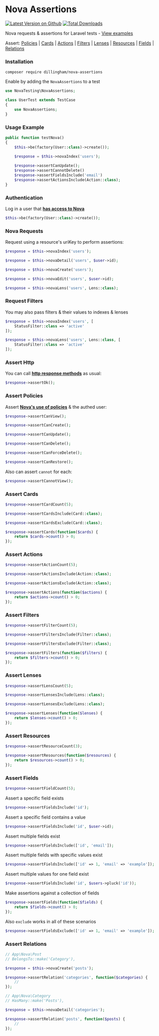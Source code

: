 # Nova Assertions

[![Latest Version on Github](https://img.shields.io/github/release/dillingham/nova-assertions.svg?style=flat-square)](https://packagist.org/packages/dillingham/nova-assertions)
[![Total Downloads](https://img.shields.io/packagist/dt/dillingham/nova-assertions.svg?style=flat-square)](https://packagist.org/packages/dillingham/nova-assertions)

Nova requests & assertions for Laravel tests - [View examples](https://github.com/dillingham/nova-assertions/tree/master/examples)

Assert:
[Policies](https://github.com/dillingham/nova-assertions#assert-policies) |
[Cards](https://github.com/dillingham/nova-assertions#assert-cards) |
[Actions](https://github.com/dillingham/nova-assertions#assert-actions) |
[Filters](https://github.com/dillingham/nova-assertions#assert-filters) |
[Lenses](https://github.com/dillingham/nova-assertions#assert-lenses) |
[Resources](https://github.com/dillingham/nova-assertions#assert-resources) |
[Fields](https://github.com/dillingham/nova-assertions#assert-fields) |
[Relations](https://github.com/dillingham/nova-assertions#assert-relations)

### Installation

```
composer require dillingham/nova-assertions
```
Enable by adding the `NovaAssertions` to a test
```php
use NovaTesting\NovaAssertions;

class UserTest extends TestCase
{
    use NovaAssertions;
}
```

### Usage Example
```php
public function testNova()
{
    $this->be(factory(User::class)->create());

    $response = $this->novaIndex('users');
    
    $response->assertCanUpdate();
    $response->assertCannotDelete()
    $response->assertFieldsInclude('email')
    $response->assertActionsInclude(Action::class);
}
```

### Authentication
Log in a user that **[has access to Nova](https://nova.laravel.com/docs/2.0/installation.html#authorizing-nova)**
```php
$this->be(factory(User::class)->create());
```

### Nova Requests

Request using a resource's uriKey to perform assertions:

```php
$response = $this->novaIndex('users');

$response = $this->novaDetail('users', $user->id);

$response = $this->novaCreate('users');

$response = $this->novaEdit('users', $user->id);

$response = $this->novaLens('users', Lens::class);
```

### Request Filters
You may also pass filters & their values to indexes & lenses
```php
$response = $this->novaIndex('users', [
    StatusFilter::class => 'active'
]);
```
```php
$response = $this->novaLens('users', Lens::class, [
    StatusFilter::class => 'active'
]);
```
### Assert Http
You can call **[http response methods](https://laravel.com/docs/5.8/http-tests#available-assertions)** as usual:

```php
$response->assertOk();
```

### Assert Policies

Assert **[Nova's use of policies](https://nova.laravel.com/docs/2.0/resources/authorization.html#authorization)** & the authed user:

```php
$response->assertCanView();

$response->assertCanCreate();

$response->assertCanUpdate();

$response->assertCanDelete();

$response->assertCanForceDelete();

$response->assertCanRestore();
```
Also can assert `cannot` for each:
```php
$response->assertCannotView();
```

### Assert Cards
```php
$response->assertCardCount(5);
```
```php
$response->assertCardsInclude(Card::class);
```
```php
$response->assertCardsExclude(Card::class);
```
```php
$response->assertCards(function($cards) {
    return $cards->count() > 0;
});
```

### Assert Actions
```php
$response->assertActionCount(5);
```
```php
$response->assertActionsInclude(Action::class);
```
```php
$response->assertActionsExclude(Action::class);
```
```php
$response->assertActions(function($actions) {
    return $actions->count() > 0;
});
```
### Assert Filters
```php
$response->assertFilterCount(5);
```
```php
$response->assertFiltersInclude(Filter::class);
```
```php
$response->assertFiltersExclude(Filter::class);
```
```php
$response->assertFilters(function($filters) {
    return $filters->count() > 0;
});
```
### Assert Lenses
```php
$response->assertLensCount(5);
```
```php
$response->assertLensesInclude(Lens::class);
```
```php
$response->assertLensesExclude(Lens::class);
```
```php
$response->assertLenses(function($lenses) {
    return $lenses->count() > 0;
});
```
### Assert Resources
```php
$response->assertResourceCount(3);
```
```php
$response->assertResources(function($resources) {
    return $resources->count() > 0;
});
```
### Assert Fields
```php
$response->assertFieldCount(5);
```
Assert a specific field exists
```php
$response->assertFieldsInclude('id');
```
Assert a specific field contains a value
```php
$response->assertFieldsInclude('id', $user->id);
```
Assert multiple fields exist
```php
$response->assertFieldsInclude(['id', 'email']);
```
Assert multiple fields with specific values exist
```php
$response->assertFieldsInclude(['id' => 1, 'email' => 'example']);
```
Assert multiple values for one field exist
```php
$response->assertFieldsInclude('id', $users->pluck('id'));
```
Make assertions against a collection of fields
```php
$response->assertFields(function($fields) {
    return $fields->count() > 0;
});
```
Also `exclude` works in all of these scenarios
```php
$response->assertFieldsExclude(['id' => 1, 'email' => 'example']);
```
### Assert Relations
```php
// App\Nova\Post
// BelongsTo::make('Category'),
```
```php
$response = $this->novaCreate('posts');

$response->assertRelation('categories', function($categories) {
    //
});
```
```php
// App\Nova\Category
// HasMany::make('Posts'),
```
```php
$response = $this->novaDetail('categories');

$response->assertRelation('posts', function($posts) {
    //
});
```
